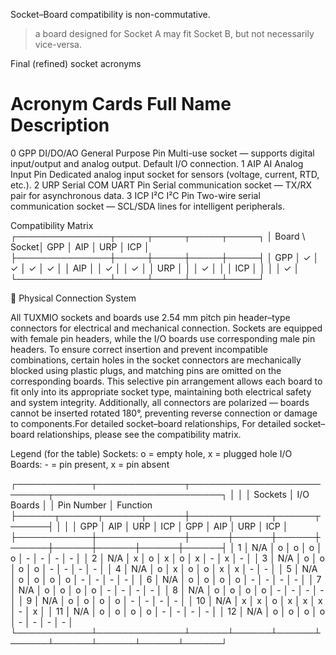Socket–Board compatibility is non-commutative.

> a board designed for Socket A may fit Socket B, but not necessarily vice-versa.

Final (refined) socket acronyms
#	Acronym	   Cards        Full Name	            Description
0	GPP	       DI/DO/AO     General Purpose Pin	    Multi-use socket — supports digital input/output and analog output. Default I/O connection.
1	AIP	       AI           Analog Input Pin	    Dedicated analog input socket for sensors (voltage, current, RTD, etc.).
2	URP	       Serial COM   UART Pin	            Serial communication socket — TX/RX pair for asynchronous data.
3	ICP	       I²C          I²C Pin	                Two-wire serial communication socket — SCL/SDA lines for intelligent peripherals.

Compatibility Matrix
┌───────────────┬─────┬─────┬─────┬─────┐
│ Board \ Socket│ GPP │ AIP │ URP │ ICP │
├───────────────┼─────┼─────┼─────┼─────┤
│ GPP           │  ✓  │  ✓  │  ✓  │  ✓  │
│ AIP           │     │  ✓  │     │  ✓  │
│ URP           │     │     │  ✓  │     │
│ ICP           │     │     │     │  ✓  │
└───────────────┴─────┴─────┴─────┴─────┘

🧩 Physical Connection System

All TUXMIO sockets and boards use 2.54 mm pitch pin header–type connectors for electrical and mechanical connection.
Sockets are equipped with female pin headers, while the I/O boards use corresponding male pin headers.
To ensure correct insertion and prevent incompatible combinations, certain holes in the socket connectors are mechanically blocked using plastic plugs, and matching pins are omitted on the corresponding boards.
This selective pin arrangement allows each board to fit only into its appropriate socket type, maintaining both electrical safety and system integrity.
Additionally, all connectors are polarized — boards cannot be inserted rotated 180°, preventing reverse connection or damage to components.For detailed socket–board relationships, For detailed socket–board relationships, please see the compatibility matrix.


Legend (for the table)
Sockets: o = empty hole, x = plugged hole
I/O Boards: - = pin present, x = pin absent

┌────────────┬──────────────┬───────────────────────────┬───────────────────────────┐
│            │              │         Sockets           │        I/O Boards         │
│ Pin Number │ Function     ├──────┬──────┬──────┬──────┼──────┬──────┬──────┬──────┤
│            │              │ GPP  │ AIP  │ URP  │ ICP  │ GPP  │ AIP  │ URP  │ ICP  │
├────────────┼──────────────┼──────┼──────┼──────┼──────┼──────┼──────┼──────┼──────┤
│ 1          │ N/A          │ o    │ o    │ o    │ o    │  -   │  -   │  -   │  -   │
│ 2          │ N/A          │ x    │ o    │ x    │ o    │  x   │  -   │  x   │  -   │
│ 3          │ N/A          │ o    │ o    │ o    │ o    │  -   │  -   │  -   │  -   │
│ 4          │ N/A          │ o    │ x    │ o    │ o    │  x   │  x   │  -   │  -   │
│ 5          │ N/A          │ o    │ o    │ o    │ o    │  -   │  -   │  -   │  -   │
│ 6          │ N/A          │ o    │ o    │ o    │ o    │  -   │  -   │  -   │  -   │
│ 7          │ N/A          │ o    │ o    │ o    │ o    │  -   │  -   │  -   │  -   │
│ 8          │ N/A          │ o    │ o    │ o    │ o    │  -   │  -   │  -   │  -   │
│ 9          │ N/A          │ o    │ o    │ o    │ o    │  -   │  -   │  -   │  -   │
│ 10         │ N/A          │ x    │ x    │ o    │ x    │  x   │  x   │  -   │  x   │
│ 11         │ N/A          │ o    │ o    │ o    │ o    │  -   │  -   │  -   │  -   │
│ 12         │ N/A          │ o    │ o    │ o    │ o    │  -   │  -   │  -   │  -   │
└────────────┴──────────────┴──────┴──────┴──────┴──────┴──────┴──────┴──────┴──────┘
